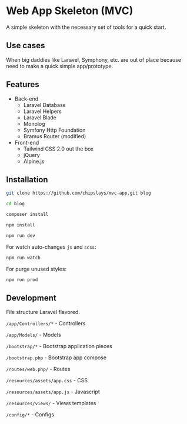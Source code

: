 # Web App Skeleton (MVC)

A simple skeleton with the necessary set of tools for a quick start.

## Use cases
When big daddies like Laravel, Symphony, etc. are out of place because need to make a quick simple app/prototype.

## Features
* Back-end
  * Laravel Database
  * Laravel Helpers
  * Laravel Blade
  * Monolog
  * Symfony Http Foundation
  * Bramus Router (modified)
* Front-end
  * Tailwind CSS 2.0 out the box
  * jQuery
  * Alpine.js

## Installation

```bash
git clone https://github.com/chipslays/mvc-app.git blog
```

```bash
cd blog
```

```bash
composer install
```

```bash
npm install
```

```bash
npm run dev
```

For watch auto-changes `js` and `scss`:

```bash
npm run watch
```

For purge unused styles:

```bash
npm run prod
```

## Development

File structure Laravel flavored.

`/app/Controllers/*` - Controllers

`/app/Models/` - Models

`/bootstrap/*` - Bootstrap application pieces

`/bootstrap.php` - Bootstrap app compose

`/routes/web.php/` - Routes

`/resources/assets/app.css` - CSS

`/resources/assets/app.js` - Javascript

`/resources/views/` - Views templates

`/config/*` - Configs








